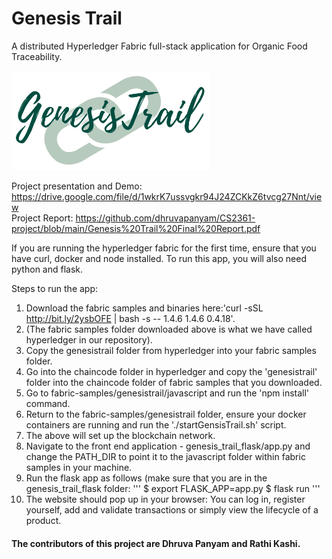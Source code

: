 # Genesis Trail


A distributed Hyperledger Fabric full-stack application for Organic Food Traceability. 

![Genesis Trail Logo](genesis_trail_flask/static/logo.png)

Project presentation and Demo: https://drive.google.com/file/d/1wkrK7ussvgkr94J24ZCKkZ6tvcg27Nnt/view \
Project Report: https://github.com/dhruvapanyam/CS2361-project/blob/main/Genesis%20Trail%20Final%20Report.pdf

If you are running the hyperledger fabric for the first time, ensure that you have curl, docker and node installed. To run this app, you will also need python and flask. 

Steps to run the app:
1. Download the fabric samples and binaries here:'curl -sSL http://bit.ly/2ysbOFE | bash -s -- 1.4.6 1.4.6 0.4.18'.
2. (The fabric samples folder downloaded above is what we have called hyperledger in our repository).
3. Copy the genesistrail folder from hyperledger into your fabric samples folder.
4. Go into the chaincode folder in hyperledger and copy the 'genesistrail' folder into the chaincode folder of fabric samples that you downloaded. 
5. Go to fabric-samples/genesistrail/javascript and run the 'npm install' command. 
6. Return to the fabric-samples/genesistrail folder, ensure your docker containers are running and run the './startGensisTrail.sh' script.
7. The above will set up the blockchain network. 
8. Navigate to the front end application - genesis_trail_flask/app.py and change the PATH_DIR to point it to the javascript folder within fabric samples in your machine. 
9. Run the flask app as follows (make sure that you are in the genesis_trail_flask folder: 
'''
$ export FLASK_APP=app.py
$ flask run
'''
10. The website should pop up in your browser: You can log in, register yourself, add and validate transactions or simply view the lifecycle of a product.



#### The contributors of this project are Dhruva Panyam and Rathi Kashi. 

